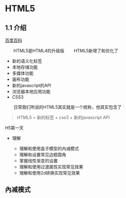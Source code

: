 # HTML5 #

## 1.1 介绍 ##

[百度百科](https://baike.baidu.com/item/html5/4234903)

&emsp;&emsp;HTML5是HTML4的升级版
&emsp;&emsp;HTML5新增了和优化了
- 新的语义化标签
- 本地存储功能
- 多媒体功能
- 画布功能
- 新的javascript的API
- 浏览器本地应用功能
- CSS3

&emsp;&emsp;日常我们所说的HTML5其实就是一个统称，他其实包含了

> HTML5 = 新的标签 + css3 + 新的javascript API

H5第一天

- 理解

    - 理解和使用盒子模型的內减模式
    - 理解和设置常见边框圆角
    - 掌握线性渐变的设置
    - 理解和使用过渡属性实现常见效果
    - 理解和使用2d转换实现常见效果

## 內减模式 ##
